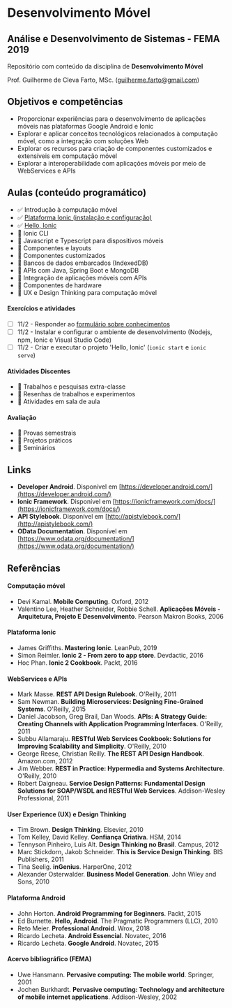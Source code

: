 # Desenvolvimento Móvel
## Análise e Desenvolvimento de Sistemas - FEMA 2019

Repositório com conteúdo da disciplina de **Desenvolvimento Móvel**

Prof. Guilherme de Cleva Farto, MSc. ([guilherme.farto@gmail.com](mailto:guilherme.farto@gmail.com))

## Objetivos e competências

- Proporcionar experiências para o desenvolvimento de aplicações móveis nas plataformas Google Android e Ionic
- Explorar e aplicar conceitos tecnológicos relacionados à computação móvel, como a integração com soluções Web
- Explorar os recursos para criação de componentes customizados e extensíveis em computação móvel
- Explorar a interoperabilidade com aplicações móveis por meio de WebServices e APIs

## Aulas (conteúdo programático)

- ✅ Introdução à computação móvel
- ✅ [Plataforma Ionic (instalação e configuração)](Aula1/Aula1.md)
- ✅ [Hello, Ionic](Aula2/Aula2.md)
- 📝 Ionic CLI
- 📝 Javascript e Typescript para dispositivos móveis
- 📝 Componentes e layouts
- 📝 Componentes customizados
- 📝 Bancos de dados embarcados (IndexedDB)
- 📝 APIs com Java, Spring Boot e MongoDB
- 📝 Integração de aplicações móveis com APIs
- 📝 Componentes de hardware
- 📝 UX e Design Thinking para computação móvel

#### Exercícios e atividades

- [ ] 11/2 - Responder ao [formulário sobre conhecimentos](https://goo.gl/forms/iOvWUzzMEGPCUzNc2)
- [ ] 11/2 - Instalar e configurar o ambiente de desenvolvimento (Nodejs, npm, Ionic e Visual Studio Code)
- [ ] 11/2 - Criar e executar o projeto 'Hello, Ionic' (```ionic start``` e ```ionic serve```)

#### Atividades Discentes

- 🔔 Trabalhos e pesquisas extra-classe
- 🔔 Resenhas de trabalhos e experimentos
- 🔔 Atividades em sala de aula

#### Avaliação

- 👾 Provas semestrais
- 👾 Projetos práticos
- 👾 Seminários

## Links

- **Developer Android**. Disponível em [https://developer.android.com/](https://developer.android.com/)
- **Ionic Framework**. Disponível em [https://ionicframework.com/docs/](https://ionicframework.com/docs/)
- **API Stylebook**. Disponível em [http://apistylebook.com/](http://apistylebook.com/)
- **OData Documentation**. Disponível em [https://www.odata.org/documentation/](https://www.odata.org/documentation/)

## Referências

#### Computação móvel

- Devi Kamal. **Mobile Computing**. Oxford, 2012
- Valentino Lee, Heather Schneider, Robbie Schell. **Aplicações Móveis - Arquitetura, Projeto E Desenvolvimento**. Pearson Makron Books, 2006

#### Plataforma Ionic

- James Griffiths. **Mastering Ionic**. LeanPub, 2019
- Simon Reimler. **Ionic 2 - From zero to app store**. Devdactic, 2016
- Hoc Phan. **Ionic 2 Cookbook**. Packt, 2016

#### WebServices e APIs

- Mark Masse. **REST API Design Rulebook**. O'Reilly, 2011
- Sam Newman. **Building Microservices: Designing Fine-Grained Systems**. O'Reilly, 2015
- Daniel Jacobson, Greg Brail, Dan Woods. **APIs: A Strategy Guide: Creating Channels with Application Programming Interfaces**. O'Reilly, 2011
- Subbu Allamaraju. **RESTful Web Services Cookbook: Solutions for Improving Scalability and Simplicity**. O'Reilly, 2010
- George Reese, Christian Reilly. **The REST API Design Handbook**. Amazon.com, 2012
- Jim Webber. **REST in Practice: Hypermedia and Systems Architecture**. O'Reilly, 2010
- Robert Daigneau. **Service Design Patterns: Fundamental Design Solutions for SOAP/WSDL and RESTful Web Services**. Addison-Wesley Professional, 2011

#### User Experience (UX) e Design Thinking

- Tim Brown. **Design Thinking**. Elsevier, 2010
- Tom Kelley, David Kelley. **Confiança Criativa**. HSM, 2014
- Tennyson Pinheiro, Luis Alt. **Design Thinking no Brasil**. Campus, 2012
- Marc Stickdorn, Jakob Schneider. **This is Service Design Thinking**. BIS Publishers, 2011
- Tina Seelig. **inGenius**. HarperOne, 2012
- Alexander Osterwalder. **Business Model Generation**. John Wiley and Sons, 2010

#### Plataforma Android

- John Horton. **Android Programming for Beginners**. Packt, 2015
- Ed Burnette. **Hello, Android**. The Pragmatic Programmers (LLC), 2010
- Reto Meier. **Professional Android**. Wrox, 2018
- Ricardo Lecheta. **Android Essencial**. Novatec, 2016
- Ricardo Lecheta. **Google Android**. Novatec, 2015

#### Acervo bibliográfico (FEMA)

- Uwe Hansmann. **Pervasive computing: The mobile world**. Springer, 2001
- Jochen Burkhardt. **Pervasive computing: Technology and architecture of mobile internet applications**. Addison-Wesley, 2002
